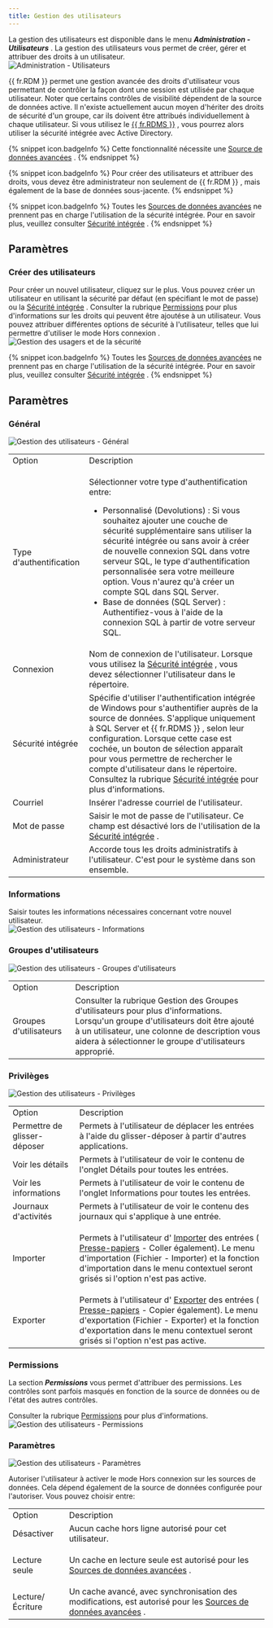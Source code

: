 ```yaml
---
title: Gestion des utilisateurs
---
```

La gestion des utilisateurs est disponible dans le menu ***Administration - Utilisateurs*** . La gestion des utilisateurs vous permet de créer, gérer et attribuer des droits à un utilisateur.  
![Administration - Utilisateurs](/img/fr/rdm/mac/clip4113.png) 

{{ fr.RDM }} permet une gestion avancée des droits d&apos;utilisateur vous permettant de contrôler la façon dont une session est utilisée par chaque utilisateur. Noter que certains contrôles de visibilité dépendent de la source de données active. Il n&apos;existe actuellement aucun moyen d&apos;hériter des droits de sécurité d&apos;un groupe, car ils doivent être attribués individuellement à chaque utilisateur. Si vous utilisez le [{{ fr.RDMS }}](/fr/server/overview/what-is-server/) , vous pourrez alors utiliser la sécurité intégrée avec Active Directory. 

{% snippet icon.badgeInfo %} 
Cette fonctionnalité nécessite une [Source de données avancées](/fr/rdm/mac/data-sources/data-sources-types/advanced-data-sources/) . 
{% endsnippet %}
 
{% snippet icon.badgeInfo %} 
Pour créer des utilisateurs et attribuer des droits, vous devez être administrateur non seulement de {{ fr.RDM }} , mais également de la base de données sous-jacente. 
{% endsnippet %}
 
{% snippet icon.badgeInfo %} 
Toutes les [Sources de données avancées](/fr/rdm/mac/data-sources/data-sources-types/advanced-data-sources/) ne prennent pas en charge l&apos;utilisation de la sécurité intégrée. Pour en savoir plus, veuillez consulter [Sécurité intégrée](/fr/rdm/mac/commands/administration/user-management/integrated-security/) . 
{% endsnippet %}
 

## Paramètres 

### Créer des utilisateurs 

Pour créer un nouvel utilisateur, cliquez sur le plus. Vous pouvez créer un utilisateur en utilisant la sécurité par défaut (en spécifiant le mot de passe) ou la [Sécurité intégrée](/fr/rdm/mac/commands/administration/user-management/integrated-security/) . Consulter la rubrique [Permissions](/fr/rdm/mac/commands/administration/user-management/permissions/) pour plus d&apos;informations sur les droits qui peuvent être ajoutése à un utilisateur. Vous pouvez attribuer différentes options de sécurité à l&apos;utilisateur, telles que lui permettre d&apos;utiliser le mode Hors connexion .  
![Gestion des usagers et de la sécurité](/img/fr/rdm/mac/clip0292.png) 

{% snippet icon.badgeInfo %} 
Toutes les [Sources de données avancées](/fr/rdm/mac/data-sources/data-sources-types/advanced-data-sources/) ne prennent pas en charge l&apos;utilisation de la sécurité intégrée. Pour en savoir plus, veuillez consulter [Sécurité intégrée](/fr/rdm/mac/commands/administration/user-management/integrated-security/) . 
{% endsnippet %}
 
## Paramètres 

### Général 

![Gestion des utilisateurs - Général](/img/fr/rdm/mac/clip4114.png) 

<table>
	<tr>
		<td>
Option 
		</td>
		<td>
Description 
		</td>
	</tr>
	<tr>
		<td>
Type d&apos;authentification 
		</td>
		<td>

Sélectionner votre type d&apos;authentification entre: 

* Personnalisé (Devolutions) : Si vous souhaitez ajouter une couche de sécurité supplémentaire sans utiliser la sécurité intégrée ou sans avoir à créer de nouvelle connexion SQL dans votre serveur SQL, le type d&apos;authentification personnalisée sera votre meilleure option. Vous n&apos;aurez qu&apos;à créer un compte SQL dans SQL Server. 
* Base de données (SQL Server) : Authentifiez-vous à l&apos;aide de la connexion SQL à partir de votre serveur SQL. 
		</td>
	</tr>
	<tr>
		<td>
Connexion 
		</td>
		<td>
Nom de connexion de l&apos;utilisateur. Lorsque vous utilisez la [Sécurité intégrée](/fr/rdm/mac/commands/administration/user-management/integrated-security/) , vous devez sélectionner l&apos;utilisateur dans le répertoire. 
		</td>
	</tr>
	<tr>
		<td>
Sécurité intégrée 
		</td>
		<td>
Spécifie d&apos;utiliser l&apos;authentification intégrée de Windows pour s&apos;authentifier auprès de la source de données. S&apos;applique uniquement à SQL Server et {{ fr.RDMS }} , selon leur configuration. Lorsque cette case est cochée, un bouton de sélection apparaît pour vous permettre de rechercher le compte d&apos;utilisateur dans le répertoire. Consultez la rubrique [Sécurité intégrée](/fr/rdm/mac/commands/administration/user-management/integrated-security/) pour plus d&apos;informations. 
		</td>
	</tr>
	<tr>
		<td>
Courriel 
		</td>
		<td>
Insérer l&apos;adresse courriel de l&apos;utilisateur. 
		</td>
	</tr>
	<tr>
		<td>
Mot de passe 
		</td>
		<td>
Saisir le mot de passe de l&apos;utilisateur. Ce champ est désactivé lors de l&apos;utilisation de la [Sécurité intégrée](/fr/rdm/mac/commands/administration/user-management/integrated-security/) . 
		</td>
	</tr>
	<tr>
		<td>
Administrateur 
		</td>
		<td>
Accorde tous les droits administratifs à l&apos;utilisateur. C&apos;est pour le système dans son ensemble. 
		</td>
	</tr>
</table>

### Informations 

Saisir toutes les informations nécessaires concernant votre nouvel utilisateur.  
![Gestion des utilisateurs - Informations](/img/fr/rdm/mac/clip4115.png) 

### Groupes d&apos;utilisateurs 
![Gestion des utilisateurs - Groupes d'utilisateurs](/img/fr/rdm/mac/clip4116.png) 

<table>
	<tr>
		<td>
Option 
		</td>
		<td>
Description 
		</td>
	</tr>
	<tr>
		<td>
Groupes d&apos;utilisateurs 
		</td>
		<td>
Consulter la rubrique Gestion des Groupes d&apos;utilisateurs pour plus d&apos;informations. Lorsqu&apos;un groupe d&apos;utilisateurs doit être ajouté à un utilisateur, une colonne de description vous aidera à sélectionner le groupe d&apos;utilisateurs approprié. 
		</td>
	</tr>
</table>

### Privilèges 
![Gestion des utilisateurs - Privilèges](/img/fr/rdm/mac/clip4117.png) 

<table>
	<tr>
		<td>
Option 
		</td>
		<td>
Description 
		</td>
	</tr>
	<tr>
		<td>
Permettre de glisser-déposer 
		</td>
		<td>
Permets à l&apos;utilisateur de déplacer les entrées à l&apos;aide du glisser-déposer à partir d&apos;autres applications. 
		</td>
	</tr>
	<tr>
		<td>
Voir les détails 
		</td>
		<td>
Permets à l&apos;utilisateur de voir le contenu de l&apos;onglet Détails pour toutes les entrées. 
		</td>
	</tr>
	<tr>
		<td>
Voir les informations 
		</td>
		<td>
Permets à l&apos;utilisateur de voir le contenu de l&apos;onglet Informations pour toutes les entrées. 
		</td>
	</tr>
	<tr>
		<td>
Journaux d&apos;activités 
		</td>
		<td>
Permets à l&apos;utilisateur de voir le contenu des journaux qui s&apos;applique à une entrée. 
		</td>
	</tr>
	<tr>
		<td>
Importer 
		</td>
		<td>

Permets à l&apos;utilisateur d&apos; [Importer](/fr/rdm/mac/commands/file/import/overview/) des entrées ( [Presse-papiers](/fr/rdm/mac/commands/home/clipboard/) - Coller également). 
Le menu d&apos;importation (Fichier - Importer) et la fonction d&apos;importation dans le menu contextuel seront grisés si l&apos;option n&apos;est pas active. 
		</td>
	</tr>
	<tr>
		<td>
Exporter 
		</td>
		<td>
Permets à l&apos;utilisateur d&apos; [Exporter](/fr/rdm/mac/commands/file/export/overview/) des entrées ( [Presse-papiers](/fr/rdm/mac/commands/home/clipboard/) - Copier également). 
Le menu d&apos;exportation (Fichier - Exporter) et la fonction d&apos;exportation dans le menu contextuel seront grisés si l&apos;option n&apos;est pas active. 
		</td>
	</tr>
</table>

### Permissions 

La section ***Permissions*** vous permet d&apos;attribuer des permissions. Les contrôles sont parfois masqués en fonction de la source de données ou de l&apos;état des autres contrôles.  

Consulter la rubrique [Permissions](/fr/rdm/mac/commands/administration/user-management/permissions/) pour plus d&apos;informations.  
![Gestion des utilisateurs - Permissions](/img/fr/rdm/mac/clip4118.png) 

### Paramètres 

![Gestion des utilisateurs - Paramètres](/img/fr/rdm/mac/clip4120.png) 

Autoriser l&apos;utilisateur à activer le mode Hors connexion sur les sources de données. Cela dépend également de la source de données configurée pour l&apos;autoriser. Vous pouvez choisir entre:  

<table>
	<tr>
		<td>
Option 
		</td>
		<td>
Description 
		</td>
	</tr>
	<tr>
		<td>
Désactiver 
		</td>
		<td>
Aucun cache hors ligne autorisé pour cet utilisateur. 
		</td>
	</tr>
	<tr>
		<td>
Lecture seule 
		</td>
		<td>

Un cache en lecture seule est autorisé pour les [Sources de données avancées](/fr/rdm/mac/data-sources/data-sources-types/advanced-data-sources/) . 
		</td>
	</tr>
	<tr>
		<td>
Lecture/Écriture 
		</td>
		<td>
Un cache avancé, avec synchronisation des modifications, est autorisé pour les [Sources de données avancées](/fr/rdm/mac/data-sources/data-sources-types/advanced-data-sources/) . 
		</td>
	</tr>
</table>



